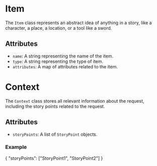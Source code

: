 
# Item

The `Item` class represents an abstract idea of anything in a story, like a character, a place, a location, or a tool like a sword.

## Attributes

- `name`: A string representing the name of the item.
- `type`: A string representing the type of item.
- `attributes`: A map of attributes related to the item.


# Context

The `Context` class stores all relevant information about the request, including the story points related to the request.

## Attributes

- `storyPoints`: A list of `StoryPoint` objects.

### Example

{
  "storyPoints": ["StoryPoint1", "StoryPoint2"]
}

